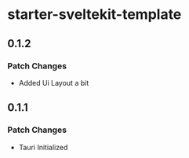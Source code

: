 # starter-sveltekit-template

## 0.1.2

### Patch Changes

- Added Ui Layout a bit

## 0.1.1

### Patch Changes

- Tauri Initialized
